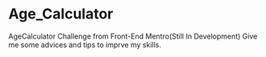# Age_Calculator
AgeCalculator Challenge from Front-End Mentro(Still In Development) Give me some advices and tips to imprve my skills.
